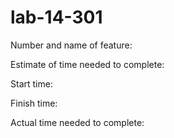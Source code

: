 # lab-14-301

Number and name of feature: 

Estimate of time needed to complete: 

Start time: 

Finish time: 

Actual time needed to complete: 